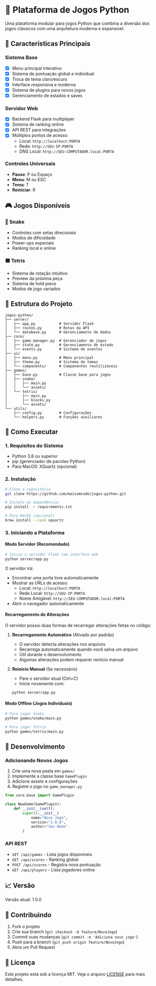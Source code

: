 # 🐍 Plataforma de Jogos Python

Uma plataforma modular para jogos Python que combina a diversão dos jogos clássicos com uma arquitetura moderna e expansível.

## 🎯 Características Principais

### Sistema Base

- [x] Menu principal interativo
- [x] Sistema de pontuação global e individual
- [x] Troca de tema claro/escuro
- [x] Interface responsiva e moderna
- [x] Sistema de plugins para novos jogos
- [x] Gerenciamento de estados e saves

### Servidor Web

- [x] Backend Flask para multiplayer
- [x] Sistema de ranking online
- [x] API REST para integrações
- [x] Múltiplos pontos de acesso:
  - Local: `http://localhost:PORTA`
  - Rede: `http://SEU-IP:PORTA`
  - DNS Local: `http://SEU-COMPUTADOR.local:PORTA`

### Controles Universais

- **Pause**: P ou Espaço
- **Menu**: M ou ESC
- **Tema**: T
- **Reiniciar**: R

## 🎮 Jogos Disponíveis

### 🐍 Snake

- Controles com setas direcionais
- Modos de dificuldade
- Power-ups especiais
- Ranking local e online

### 🟦 Tetris

- Sistema de rotação intuitivo
- Preview da próxima peça
- Sistema de hold piece
- Modos de jogo variados

## 📁 Estrutura do Projeto

```
jogos-python/
├── server/
│   ├── app.py           # Servidor Flask
│   ├── routes.py        # Rotas da API
│   └── database.py      # Gerenciamento de dados
├── core/
│   ├── game_manager.py  # Gerenciador de jogos
│   ├── state.py         # Gerenciamento de estado
│   └── events.py        # Sistema de eventos
├── ui/
│   ├── menu.py          # Menu principal
│   ├── theme.py         # Sistema de temas
│   └── components/      # Componentes reutilizáveis
├── games/
│   ├── base.py          # Classe base para jogos
│   ├── snake/
│   │   ├── main.py
│   │   └── assets/
│   └── tetris/
│       ├── main.py
│       ├── blocks.py
│       └── assets/
└── utils/
    ├── config.py        # Configurações
    └── helpers.py       # Funções auxiliares
```

## 🚀 Como Executar

### 1. Requisitos do Sistema

- Python 3.8 ou superior
- pip (gerenciador de pacotes Python)
- Para MacOS: XQuartz (opcional)

### 2. Instalação

```bash
# Clone o repositório
git clone https://github.com/maisumcode/jogos-python.git

# Instale as dependências
pip install -r requirements.txt

# Para MacOS (opcional)
brew install --cask xquartz
```

### 3. Iniciando a Plataforma

#### Modo Servidor (Recomendado)

```bash
# Inicia o servidor Flask com interface web
python server/app.py
```

O servidor irá:

- Encontrar uma porta livre automaticamente
- Mostrar as URLs de acesso:
  - Local: `http://localhost:PORTA`
  - Rede Local: `http://SEU-IP:PORTA`
  - Nome Amigável: `http://SEU-COMPUTADOR.local:PORTA`
- Abrir o navegador automaticamente

#### Recarregamento de Alterações

O servidor possui duas formas de recarregar alterações feitas no código:

1. **Recarregamento Automático** (Ativado por padrão)

   - O servidor detecta alterações nos arquivos
   - Recarrega automaticamente quando você salva um arquivo
   - Útil durante o desenvolvimento
   - Algumas alterações podem requerer reinício manual

2. **Reinício Manual** (Se necessário)
   - Pare o servidor atual (Ctrl+C)
   - Inicie novamente com:
   ```bash
   python server/app.py
   ```

#### Modo Offline (Jogos Individuais)

```bash
# Para jogar Snake
python games/snake/main.py

# Para jogar Tetris
python games/tetris/main.py
```

## 🔧 Desenvolvimento

### Adicionando Novos Jogos

1. Crie uma nova pasta em `games/`
2. Implemente a classe base `GamePlugin`
3. Adicione assets e configurações
4. Registre o jogo no `game_manager.py`

```python
from core.base import GamePlugin

class NewGame(GamePlugin):
    def __init__(self):
        super().__init__(
            name="Novo Jogo",
            version="1.0.0",
            author="Seu Nome"
        )
```

### API REST

- `GET /api/games` - Lista jogos disponíveis
- `GET /api/scores` - Ranking global
- `POST /api/scores` - Registra nova pontuação
- `GET /api/players` - Lista jogadores online

## 📈 Versão

Versão atual: 1.0.0

## 🤝 Contribuindo

1. Fork o projeto
2. Crie sua branch (`git checkout -b feature/NovoJogo`)
3. Commit suas mudanças (`git commit -m 'Adiciona novo jogo'`)
4. Push para a branch (`git push origin feature/NovoJogo`)
5. Abra um Pull Request

## 📝 Licença

Este projeto está sob a licença MIT. Veja o arquivo [LICENSE](LICENSE) para mais detalhes.
